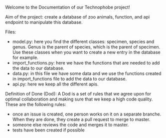 Welcome to the Documentation of our Technophobe project!

Aim of the project: create a database of zoo animals, function, and api endpoint to manipulate this database.

Files:
- model.py: here you find the different classes: specimen, species and genus. Genus is the parent of species, which is the parent of specimen. Use these classes when you want to create a new entry in the database for example. 
- import_functions.py: here we have the functions that are needed to add the data to our database. 
- data.py: in this file we have some data and we use the functions created in import_functions file to add the data to our database.  
- api.py: here we keep all the different apis. 

Definition of Done (Dod):
A Dod is a set of rules that we agree upon for optimal collaboration and making sure that we keep a high code quality. These are the following rules:
- once an issue is created, one person works on it on a separate branche. When they are done, they create a pull request to merge to master. 
- someone else reviews the code and merges it to master. 
- tests have been created if possible

